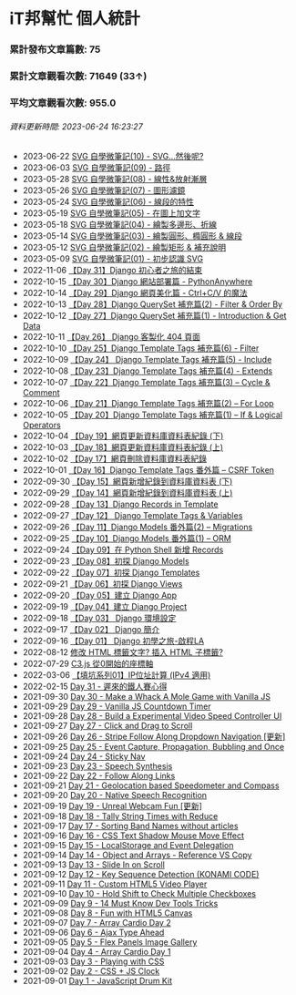 # iT邦幫忙 個人統計
### 累計發布文章篇數: 75
### 累計文章觀看次數: 71649 (33↑)
### 平均文章觀看次數: 955.0
###### 資料更新時間: 2023-06-24 16:23:27

* 2023-06-22 [SVG 自學微筆記(10) - SVG...然後呢?](https://ithelp.ithome.com.tw/articles/10312695)
* 2023-06-03 [SVG 自學微筆記(09) - 路徑](https://ithelp.ithome.com.tw/articles/10312187)
* 2023-05-28 [SVG 自學微筆記(08) - 線性&放射漸層](https://ithelp.ithome.com.tw/articles/10312150)
* 2023-05-26 [SVG 自學微筆記(07) - 圖形濾鏡](https://ithelp.ithome.com.tw/articles/10312107)
* 2023-05-24 [SVG 自學微筆記(06) - 線段的特性](https://ithelp.ithome.com.tw/articles/10312106)
* 2023-05-19 [SVG 自學微筆記(05) - 在圖上加文字](https://ithelp.ithome.com.tw/articles/10312105)
* 2023-05-18 [SVG 自學微筆記(04) - 繪製多邊形、折線](https://ithelp.ithome.com.tw/articles/10311347)
* 2023-05-14 [SVG 自學微筆記(03) - 繪製圓形、橢圓形 & 線段](https://ithelp.ithome.com.tw/articles/10311346)
* 2023-05-12 [SVG 自學微筆記(02) - 繪製矩形 & 補充說明](https://ithelp.ithome.com.tw/articles/10311311)
* 2023-05-09 [SVG 自學微筆記(01) - 初步認識 SVG](https://ithelp.ithome.com.tw/articles/10311307)
* 2022-11-06 [【Day 31】Django 初心者之旅的結束](https://ithelp.ithome.com.tw/articles/10309287)
* 2022-10-15 [【Day 30】Django 網站部署篇 - PythonAnywhere](https://ithelp.ithome.com.tw/articles/10308084)
* 2022-10-14 [【Day 29】Django 網頁美化篇 - Ctrl+C/V 的魔法](https://ithelp.ithome.com.tw/articles/10308179)
* 2022-10-13 [【Day 28】Django QuerySet 補充篇(2) - Filter & Order By](https://ithelp.ithome.com.tw/articles/10306337)
* 2022-10-12 [【Day 27】Django QuerySet 補充篇(1) - Introduction & Get Data](https://ithelp.ithome.com.tw/articles/10306215)
* 2022-10-11 [【Day 26】 Django 客製化 404 頁面](https://ithelp.ithome.com.tw/articles/10305839)
* 2022-10-10 [【Day 25】Django Template Tags 補充篇(6) - Filter](https://ithelp.ithome.com.tw/articles/10305838)
* 2022-10-09 [【Day 24】 Django Template Tags 補充篇(5) - Include](https://ithelp.ithome.com.tw/articles/10305837)
* 2022-10-08 [【Day 23】Django Template Tags 補充篇(4) - Extends](https://ithelp.ithome.com.tw/articles/10305836)
* 2022-10-07 [【Day 22】Django Template Tags 補充篇(3) – Cycle & Comment](https://ithelp.ithome.com.tw/articles/10305339)
* 2022-10-06 [【Day 21】Django Template Tags 補充篇(2) – For Loop](https://ithelp.ithome.com.tw/articles/10303417)
* 2022-10-05 [【Day 20】Django Template Tags 補充篇(1) – If & Logical Operators](https://ithelp.ithome.com.tw/articles/10303172)
* 2022-10-04 [【Day 19】網頁更新資料庫資料表紀錄 (下)](https://ithelp.ithome.com.tw/articles/10303165)
* 2022-10-03 [【Day 18】網頁更新資料庫資料表紀錄 (上)](https://ithelp.ithome.com.tw/articles/10303160)
* 2022-10-02 [【Day 17】網頁刪除資料庫資料表紀錄](https://ithelp.ithome.com.tw/articles/10301341)
* 2022-10-01 [【Day 16】Django Template Tags 番外篇 – CSRF Token](https://ithelp.ithome.com.tw/articles/10301336)
* 2022-09-30 [【Day 15】網頁新增紀錄到資料庫資料表 (下)](https://ithelp.ithome.com.tw/articles/10299825)
* 2022-09-29 [【Day 14】網頁新增紀錄到資料庫資料表 (上)](https://ithelp.ithome.com.tw/articles/10299799)
* 2022-09-28 [【Day 13】Django Records in Template](https://ithelp.ithome.com.tw/articles/10299762)
* 2022-09-27 [【Day 12】 Django Template Tags & Variables](https://ithelp.ithome.com.tw/articles/10298621)
* 2022-09-26 [【Day 11】Django Models 番外篇(2) – Migrations](https://ithelp.ithome.com.tw/articles/10297977)
* 2022-09-25 [【Day 10】Django Models 番外篇(1) – ORM](https://ithelp.ithome.com.tw/articles/10297644)
* 2022-09-24 [【Day 09】在 Python Shell 新增 Records](https://ithelp.ithome.com.tw/articles/10296881)
* 2022-09-23 [【Day 08】初探 Django Models](https://ithelp.ithome.com.tw/articles/10296151)
* 2022-09-22 [【Day 07】初探 Django Templates](https://ithelp.ithome.com.tw/articles/10295120)
* 2022-09-21 [【Day 06】初探 Django Views](https://ithelp.ithome.com.tw/articles/10294797)
* 2022-09-20 [【Day 05】建立 Django App](https://ithelp.ithome.com.tw/articles/10294439)
* 2022-09-19 [【Day 04】建立 Django Project](https://ithelp.ithome.com.tw/articles/10293766)
* 2022-09-18 [【Day 03】 Django 環境設定](https://ithelp.ithome.com.tw/articles/10293016)
* 2022-09-17 [【Day 02】 Django 簡介](https://ithelp.ithome.com.tw/articles/10292262)
* 2022-09-16 [【Day 01】 Django 初學之旅-啟程LA](https://ithelp.ithome.com.tw/articles/10291414)
* 2022-08-12 [修改 HTML 標籤文字? 插入 HTML 子標籤?](https://ithelp.ithome.com.tw/articles/10286568)
* 2022-07-29 [C3.js 從0開始的座標軸](https://ithelp.ithome.com.tw/articles/10286241)
* 2022-03-06 [【填坑系列01】IP位址計算 (IPv4 適用)](https://ithelp.ithome.com.tw/articles/10284230)
* 2022-02-15 [Day 31 - 遲來的鐵人賽心得](https://ithelp.ithome.com.tw/articles/10277460)
* 2021-09-30 [Day 30 - Make a Whack A Mole Game with Vanilla JS](https://ithelp.ithome.com.tw/articles/10275312)
* 2021-09-29 [Day 29 - Vanilla JS Countdown Timer](https://ithelp.ithome.com.tw/articles/10274715)
* 2021-09-28 [Day 28 - Build a Experimental Video Speed Controller UI](https://ithelp.ithome.com.tw/articles/10273844)
* 2021-09-27 [Day 27 - Click and Drag to Scroll](https://ithelp.ithome.com.tw/articles/10273130)
* 2021-09-26 [Day 26 - Stripe Follow Along Dropdown Navigation [更新]](https://ithelp.ithome.com.tw/articles/10272127)
* 2021-09-25 [Day 25 - Event Capture, Propagation, Bubbling and Once](https://ithelp.ithome.com.tw/articles/10271964)
* 2021-09-24 [Day 24 - Sticky Nav](https://ithelp.ithome.com.tw/articles/10271429)
* 2021-09-23 [Day 23 - Speech Synthesis](https://ithelp.ithome.com.tw/articles/10270667)
* 2021-09-22 [Day 22 - Follow Along Links](https://ithelp.ithome.com.tw/articles/10269926)
* 2021-09-21 [Day 21 - Geolocation based Speedometer and Compass](https://ithelp.ithome.com.tw/articles/10269325)
* 2021-09-20 [Day 20 - Native Speech Recognition](https://ithelp.ithome.com.tw/articles/10267972)
* 2021-09-19 [Day 19 - Unreal Webcam Fun [更新]](https://ithelp.ithome.com.tw/articles/10267963)
* 2021-09-18 [Day 18 - Tally String Times with Reduce](https://ithelp.ithome.com.tw/articles/10267101)
* 2021-09-17 [Day 17 - Sorting Band Names without articles](https://ithelp.ithome.com.tw/articles/10265886)
* 2021-09-16 [Day 16 - CSS Text Shadow Mouse Move Effect](https://ithelp.ithome.com.tw/articles/10264930)
* 2021-09-15 [Day 15 - LocalStorage and Event Delegation](https://ithelp.ithome.com.tw/articles/10264123)
* 2021-09-14 [Day 14 - Object and Arrays - Reference VS Copy](https://ithelp.ithome.com.tw/articles/10263645)
* 2021-09-13 [Day 13 - Slide In on Scroll](https://ithelp.ithome.com.tw/articles/10263151)
* 2021-09-12 [Day 12 - Key Sequence Detection (KONAMI CODE)](https://ithelp.ithome.com.tw/articles/10262716)
* 2021-09-11 [Day 11 - Custom HTML5 Video Player](https://ithelp.ithome.com.tw/articles/10262441)
* 2021-09-10 [Day 10 - Hold Shift to Check Multiple Checkboxes](https://ithelp.ithome.com.tw/articles/10262242)
* 2021-09-09 [Day 9 - 14 Must Know Dev Tools Tricks](https://ithelp.ithome.com.tw/articles/10261702)
* 2021-09-08 [Day 8 - Fun with HTML5 Canvas](https://ithelp.ithome.com.tw/articles/10261307)
* 2021-09-07 [Day 7 - Array Cardio Day 2](https://ithelp.ithome.com.tw/articles/10260935)
* 2021-09-06 [Day 6 - Ajax Type Ahead](https://ithelp.ithome.com.tw/articles/10260616)
* 2021-09-05 [Day 5 - Flex Panels Image Gallery](https://ithelp.ithome.com.tw/articles/10260408)
* 2021-09-04 [Day 4 - Array Cardio Day 1](https://ithelp.ithome.com.tw/articles/10259990)
* 2021-09-03 [Day 3 - Playing with CSS](https://ithelp.ithome.com.tw/articles/10259723)
* 2021-09-02 [Day 2 - CSS + JS Clock](https://ithelp.ithome.com.tw/articles/10259313)
* 2021-09-01 [Day 1 - JavaScript Drum Kit](https://ithelp.ithome.com.tw/articles/10259079)
